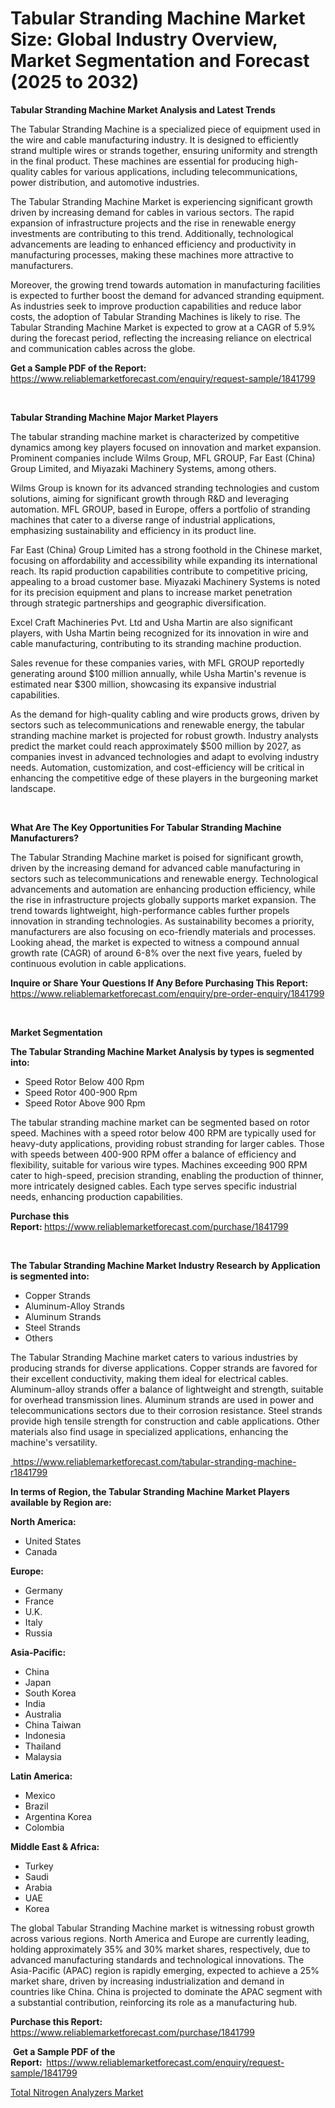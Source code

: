 <p><h1>Tabular Stranding Machine Market Size: Global Industry Overview, Market Segmentation and Forecast (2025 to 2032)</h1></p><p><strong>Tabular Stranding Machine Market Analysis and Latest Trends</strong></p>
<p><p>The Tabular Stranding Machine is a specialized piece of equipment used in the wire and cable manufacturing industry. It is designed to efficiently strand multiple wires or strands together, ensuring uniformity and strength in the final product. These machines are essential for producing high-quality cables for various applications, including telecommunications, power distribution, and automotive industries.</p><p>The Tabular Stranding Machine Market is experiencing significant growth driven by increasing demand for cables in various sectors. The rapid expansion of infrastructure projects and the rise in renewable energy investments are contributing to this trend. Additionally, technological advancements are leading to enhanced efficiency and productivity in manufacturing processes, making these machines more attractive to manufacturers.</p><p>Moreover, the growing trend towards automation in manufacturing facilities is expected to further boost the demand for advanced stranding equipment. As industries seek to improve production capabilities and reduce labor costs, the adoption of Tabular Stranding Machines is likely to rise. The Tabular Stranding Machine Market is expected to grow at a CAGR of 5.9% during the forecast period, reflecting the increasing reliance on electrical and communication cables across the globe.</p></p>
<p><strong>Get a Sample PDF of the Report:&nbsp;</strong> <a href="https://www.reliablemarketforecast.com/enquiry/request-sample/1841799?utm_campaign=3549&utm_medium=2&utm_source=Github&utm_content=ia&utm_term=26032025&utm_id=tabular-stranding-machine">https://www.reliablemarketforecast.com/enquiry/request-sample/1841799</a></p>
<p>&nbsp;</p>
<p><strong>Tabular Stranding Machine Major Market Players</strong></p>
<p><p>The tabular stranding machine market is characterized by competitive dynamics among key players focused on innovation and market expansion. Prominent companies include Wilms Group, MFL GROUP, Far East (China) Group Limited, and Miyazaki Machinery Systems, among others.</p><p>Wilms Group is known for its advanced stranding technologies and custom solutions, aiming for significant growth through R&D and leveraging automation. MFL GROUP, based in Europe, offers a portfolio of stranding machines that cater to a diverse range of industrial applications, emphasizing sustainability and efficiency in its product line.</p><p>Far East (China) Group Limited has a strong foothold in the Chinese market, focusing on affordability and accessibility while expanding its international reach. Its rapid production capabilities contribute to competitive pricing, appealing to a broad customer base. Miyazaki Machinery Systems is noted for its precision equipment and plans to increase market penetration through strategic partnerships and geographic diversification.</p><p>Excel Craft Machineries Pvt. Ltd and Usha Martin are also significant players, with Usha Martin being recognized for its innovation in wire and cable manufacturing, contributing to its stranding machine production.</p><p>Sales revenue for these companies varies, with MFL GROUP reportedly generating around $100 million annually, while Usha Martin's revenue is estimated near $300 million, showcasing its expansive industrial capabilities.</p><p>As the demand for high-quality cabling and wire products grows, driven by sectors such as telecommunications and renewable energy, the tabular stranding machine market is projected for robust growth. Industry analysts predict the market could reach approximately $500 million by 2027, as companies invest in advanced technologies and adapt to evolving industry needs. Automation, customization, and cost-efficiency will be critical in enhancing the competitive edge of these players in the burgeoning market landscape.</p></p>
<p>&nbsp;</p>
<p><strong>What Are The Key Opportunities For Tabular Stranding Machine Manufacturers?</strong></p>
<p><p>The Tabular Stranding Machine market is poised for significant growth, driven by the increasing demand for advanced cable manufacturing in sectors such as telecommunications and renewable energy. Technological advancements and automation are enhancing production efficiency, while the rise in infrastructure projects globally supports market expansion. The trend towards lightweight, high-performance cables further propels innovation in stranding technologies. As sustainability becomes a priority, manufacturers are also focusing on eco-friendly materials and processes. Looking ahead, the market is expected to witness a compound annual growth rate (CAGR) of around 6-8% over the next five years, fueled by continuous evolution in cable applications.</p></p>
<p><strong>Inquire or Share Your Questions If Any Before Purchasing This Report:</strong> <a href="https://www.reliablemarketforecast.com/enquiry/pre-order-enquiry/1841799?utm_campaign=3549&utm_medium=2&utm_source=Github&utm_content=ia&utm_term=26032025&utm_id=tabular-stranding-machine">https://www.reliablemarketforecast.com/enquiry/pre-order-enquiry/1841799</a></p>
<p>&nbsp;</p>
<p><strong>Market Segmentation</strong></p>
<p><strong>The Tabular Stranding Machine Market Analysis by types is segmented into:</strong></p>
<p><ul><li>Speed Rotor Below 400 Rpm</li><li>Speed Rotor 400-900 Rpm</li><li>Speed Rotor Above 900 Rpm</li></ul></p>
<p><p>The tabular stranding machine market can be segmented based on rotor speed. Machines with a speed rotor below 400 RPM are typically used for heavy-duty applications, providing robust stranding for larger cables. Those with speeds between 400-900 RPM offer a balance of efficiency and flexibility, suitable for various wire types. Machines exceeding 900 RPM cater to high-speed, precision stranding, enabling the production of thinner, more intricately designed cables. Each type serves specific industrial needs, enhancing production capabilities.</p></p>
<p><strong>Purchase this Report:&nbsp;</strong><a href="https://www.reliablemarketforecast.com/purchase/1841799?utm_campaign=3549&utm_medium=2&utm_source=Github&utm_content=ia&utm_term=26032025&utm_id=tabular-stranding-machine">https://www.reliablemarketforecast.com/purchase/1841799</a></p>
<p>&nbsp;</p>
<p><strong>The Tabular Stranding Machine Market Industry Research by Application is segmented into:</strong></p>
<p><ul><li>Copper Strands</li><li>Aluminum-Alloy Strands</li><li>Aluminum Strands</li><li>Steel Strands</li><li>Others</li></ul></p>
<p><p>The Tabular Stranding Machine market caters to various industries by producing strands for diverse applications. Copper strands are favored for their excellent conductivity, making them ideal for electrical cables. Aluminum-alloy strands offer a balance of lightweight and strength, suitable for overhead transmission lines. Aluminum strands are used in power and telecommunications sectors due to their corrosion resistance. Steel strands provide high tensile strength for construction and cable applications. Other materials also find usage in specialized applications, enhancing the machine's versatility.</p></p>
<p><a href="https://www.reliablemarketforecast.com/tabular-stranding-machine-r1841799?utm_campaign=3549&utm_medium=2&utm_source=Github&utm_content=ia&utm_term=26032025&utm_id=tabular-stranding-machine">&nbsp;https://www.reliablemarketforecast.com/tabular-stranding-machine-r1841799</a></p>
<p><strong>In terms of Region, the Tabular Stranding Machine Market Players available by Region are:</strong></p>
<p>
    <p> <strong> North America: </strong>
        <ul>
            <li>United States</li>
            <li>Canada</li>
        </ul>
        </p> 
    <p> <strong> Europe: </strong>
        <ul>
            <li>Germany</li>
            <li>France</li>
            <li>U.K.</li>
            <li>Italy</li>
            <li>Russia</li>
        </ul>
        </p> 
    <p> <strong> Asia-Pacific: </strong>
        <ul>
            <li>China</li>
            <li>Japan</li>
            <li>South Korea</li>
            <li>India</li>
            <li>Australia</li>
            <li>China Taiwan</li>
            <li>Indonesia</li>
            <li>Thailand</li>
            <li>Malaysia</li>
        </ul>
        </p> 
    <p> <strong> Latin America: </strong>
        <ul>
            <li>Mexico</li>
            <li>Brazil</li>
            <li>Argentina Korea</li>
            <li>Colombia</li>
        </ul>
        </p> 
    <p> <strong> Middle East & Africa: </strong>
        <ul>
            <li>Turkey</li>
            <li>Saudi</li>
            <li>Arabia</li>
            <li>UAE</li>
            <li>Korea</li>
        </ul>
    </p>
    </p>
<p><p>The global Tabular Stranding Machine market is witnessing robust growth across various regions. North America and Europe are currently leading, holding approximately 35% and 30% market shares, respectively, due to advanced manufacturing standards and technological innovations. The Asia-Pacific (APAC) region is rapidly emerging, expected to achieve a 25% market share, driven by increasing industrialization and demand in countries like China. China is projected to dominate the APAC segment with a substantial contribution, reinforcing its role as a manufacturing hub.</p></p>
<p><strong>Purchase this Report: </strong><a href="https://www.reliablemarketforecast.com/purchase/1841799?utm_campaign=3549&utm_medium=2&utm_source=Github&utm_content=ia&utm_term=26032025&utm_id=tabular-stranding-machine">https://www.reliablemarketforecast.com/purchase/1841799</a></p>
<p>&nbsp;<strong>Get a Sample PDF of the Report:&nbsp;&nbsp;</strong><a href="https://www.reliablemarketforecast.com/enquiry/request-sample/1841799?utm_campaign=3549&utm_medium=2&utm_source=Github&utm_content=ia&utm_term=26032025&utm_id=tabular-stranding-machine">https://www.reliablemarketforecast.com/enquiry/request-sample/1841799</a></p>
<p><strong></strong></p>
<p><p><a href="https://github.com/norbeludie83/Market-Research-Report-List-1/blob/main/total-nitrogen-analyzers-market.md?utm_campaign=3549&utm_medium=2&utm_source=Github&utm_content=ia&utm_term=26032025&utm_id=tabular-stranding-machine">Total Nitrogen Analyzers Market</a></p></p>